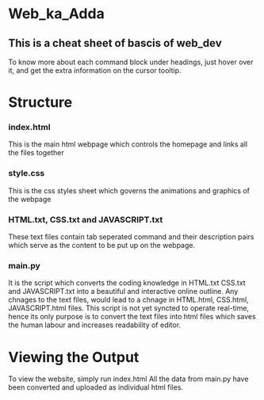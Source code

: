# Web_ka_Adda
## This is a cheat sheet of bascis of web_dev 

To know more about each command block under headings, just hover over it, and get the extra information on the cursor tooltip. 



# Structure

### index.html
This is the main html webpage which controls the homepage and links all the files together 

### style.css
This is the css styles sheet which governs the animations and graphics of the webpage 

### HTML.txt, CSS.txt and JAVASCRIPT.txt
These text files contain tab seperated command and their description pairs which serve as the content to be put up on the webpage. 

### main.py 
It is the script which converts the coding knowledge in HTML.txt CSS.txt and JAVASCRIPT.txt into a beautiful and interactive online outline. Any chnages to the text files, would lead to a chnage in HTML.html, CSS.html, JAVASCRIPT.html files. 
This script is not yet syncted to operate real-time, hence its only purpose is to convert the text files into html files which saves the human labour and increases readability of editor. 

# Viewing the Output 
To view the website, simply run index.html 
All the data from main.py have been converted and uploaded as individual html files. 